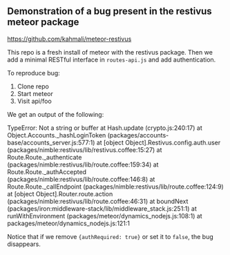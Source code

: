 ## Demonstration of a bug present in the restivus meteor package

https://github.com/kahmali/meteor-restivus

This repo is a fresh install of meteor with the restivus package. Then we add a minimal RESTful interface in `routes-api.js` and add authentication.

To reproduce bug:

1. Clone repo
2. Start meteor
3. Visit api/foo

We get an output of the following:

  TypeError: Not a string or buffer at Hash.update (crypto.js:240:17) at Object.Accounts._hashLoginToken (packages/accounts-base/accounts_server.js:577:1) at [object Object].Restivus.config.auth.user (packages/nimble:restivus/lib/restivus.coffee:15:27) at Route.Route._authenticate (packages/nimble:restivus/lib/route.coffee:159:34) at Route.Route._authAccepted (packages/nimble:restivus/lib/route.coffee:146:8) at Route.Route._callEndpoint (packages/nimble:restivus/lib/route.coffee:124:9) at [object Object].Router.route.action (packages/nimble:restivus/lib/route.coffee:46:31) at boundNext (packages/iron:middleware-stack/lib/middleware_stack.js:251:1) at runWithEnvironment (packages/meteor/dynamics_nodejs.js:108:1) at packages/meteor/dynamics_nodejs.js:121:1

Notice that if we remove `{authRequired: true}` or set it to `false`, the bug disappears.
